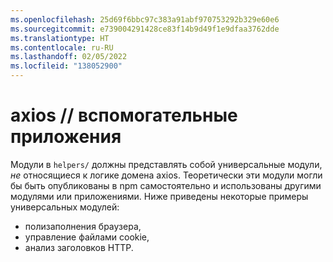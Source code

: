 ```yaml
---
ms.openlocfilehash: 25d69f6bbc97c383a91abf970753292b329e60e6
ms.sourcegitcommit: e739004291428ce83f14b9d49f1e9dfaa3762dde
ms.translationtype: HT
ms.contentlocale: ru-RU
ms.lasthandoff: 02/05/2022
ms.locfileid: "138052900"
---
```

# <a name="axios--helpers"></a>axios // вспомогательные приложения

Модули в `helpers/` должны представлять собой универсальные модули, _не_ относящиеся к логике домена axios. Теоретически эти модули могли бы быть опубликованы в npm самостоятельно и использованы другими модулями или приложениями. Ниже приведены некоторые примеры универсальных модулей:

- полизаполнения браузера,
- управление файлами cookie,
- анализ заголовков HTTP.
